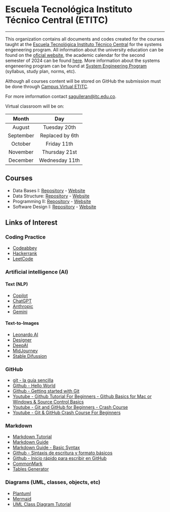 # Escuela Tecnológica Instituto Técnico Central (ETITC)

---

This organization contains all documents and codes created for the courses taught at the [Escuela Tecnológica Instituto Técnico Central](https://etitc.edu.co/es/) for the systems engeneering program. All information about the university education can be found on the [oficial website](https://www.etitc.edu.co/es/page/educacionsuperior), the academic calendar for the second semester of 2024 can be found [here](https://etitc.edu.co/archives/acuerdo0062024.pdf). More information about the systems engeneering program can be found at [System Engineering Program](https://www.etitc.edu.co/es/page/sistemas) (syllabus, study plan, norms, etc).

Although all courses content will be stored on GitHub the submission must be done through [Campus Virtual ETITC](https://campusvirtualpes.etitc.edu.co/Edusuperior/). 

For more imformation contact [saguileran@itc.edu.co](mailto:saguileran@itc.edu.co).

Virtual classroom will be on:

<div align="center">
 
| **Month** |     **Day**    |
|:---------:|:--------------:|
|   August  |  Tuesday 20th  |
| September | Replaced by 6th|
|  October  |   Friday 11th  |
|  November |  Thursday 21st |
|  December | Wednesday 11th |

</div>

## Courses

- Data Bases I:      [Repository](https://github.com/uETITC/DataBasesI-2024-2) - [Website](https://uetitc.github.io/DataBasesI-2024-2/)
- Data Structure:    [Repository](https://github.com/uETITC/DataStructure-2024-2) - [Website](https://uetitc.github.io/DataStructure-2024-2/)
- Programming II:    [Repository](https://github.com/uETITC/ProgrammingII-2024-2) - [Website](https://uetitc.github.io/ProgrammingII-2024-2/)
- Software Design I: [Repository](https://github.com/uETITC/SoftwareDesignI-2024-2) - [Website](https://uetitc.github.io/SoftwareDesignI-2024-2/)

## Links of Interest

### Coding Practice

- [Codeabbey](https://www.codeabbey.com/)
- [Hackerrank](https://www.hackerrank.com/)
- [LeetCode](https://leetcode.com/)

### Artificial intelligence (AI)

#### Text (NLP)

- [Copilot](https://copilot.microsoft.com/)
- [ChatGPT](https://chatgpt.com/)
- [Anthropic](https://www.anthropic.com/)
- [Gemini](https://gemini.google.com/app)

#### Text-to-Images

- [Leonardo AI](https://leonardo.ai/)
- [Designer](https://designer.microsoft.com/)
- [DeepAI](https://deepai.org/machine-learning-model/text2img)
- [MidJourney](https://www.midjourney.com/home)
- [Stable Difussion](https://dreamstudio.ai/generate)

 ### GitHub

- [git - la guía sencilla](http://rogerdudler.github.io/git-guide/index.es.html)
- [Github - Hello World](https://docs.github.com/en/get-started/start-your-journey/hello-world)
- [Github - Getting started with Git](https://docs.github.com/en/get-started/getting-started-with-git)
- [Youtube - Github Tutorial For Beginners - Github Basics for Mac or Windows & Source Control Basics](https://www.youtube.com/watch?v=0fKg7e37bQE)
- [Youtube - Git and GitHub for Beginners - Crash Course](https://www.youtube.com/watch?v=RGOj5yH7evk&t=425s)
- [Youtube - Git & GitHub Crash Course For Beginners ](https://www.youtube.com/watch?v=SWYqp7iY_Tc)

### Markdown

- [Markdown Tutorial](https://www.markdowntutorial.com/)
- [Markdown Guide](https://www.markdownguide.org/)
- [Markdown Guide - Basic Syntax](https://www.markdownguide.org/basic-syntax/)
- [Github - Sintaxis de escritura y formato básicos](https://docs.github.com/es/get-started/writing-on-github/getting-started-with-writing-and-formatting-on-github/basic-writing-and-formatting-syntax)
- [Github - Inicio rápido para escribir en GitHub](https://docs.github.com/es/get-started/writing-on-github/getting-started-with-writing-and-formatting-on-github/quickstart-for-writing-on-github)
- [CommonMark](https://commonmark.org/)
- [Tables Generator](https://www.tablesgenerator.com/)

### Diagrams (UML, classes, objects, etc)

- [Plantuml](https://plantuml.com/sitemap)
- [Mermaid](https://mermaid.js.org)
- [UML Class Diagram Tutorial](https://www.lucidchart.com/pages/uml-class-diagram)
